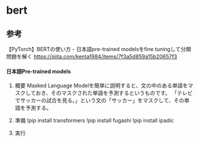 # bert

## 参考
【PyTorch】BERTの使い方 - 日本語pre-trained modelsをfine tuningして分類問題を解く
https://qiita.com/kenta1984/items/7f3a5d859a15b20657f3

#### 日本語Pre-trained models
1. 概要
Masked Language Modelを簡単に説明すると、文の中のある単語をマスクしておき、そのマスクされた単語を予測するというものです。
「テレビでサッカーの試合を見る。」という文の「サッカー」をマスクして、その単語を予測する。

2. 準備
!pip install transformers
!pip install fugashi
!pip install ipadic

3. 実行
